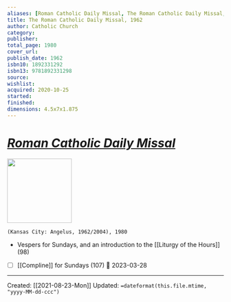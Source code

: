 ```yaml
---
aliases: [Roman Catholic Daily Missal, The Roman Catholic Daily Missal, 1962]
title: The Roman Catholic Daily Missal, 1962
author: Catholic Church
category: 
publisher: 
total_page: 1980
cover_url: 
publish_date: 1962
isbn10: 1892331292
isbn13: 9781892331298
source: 
wishlist:
acquired: 2020-10-25
started: 
finished: 
dimensions: 4.5x7x1.875 
---
```

# [*Roman Catholic Daily Missal*](https://angeluspress.org/products/1962-roman-catholic-daily-missal)


<img src="https://cdn.shopify.com/s/files/1/1527/1691/products/8043-sqr_1024x1024.png?v=1606761789" width=150>

`(Kansas City: Angelus, 1962/2004), 1980`

- Vespers for Sundays, and an introduction to the [[Liturgy of the Hours]] (98)
- [ ] [[Compline]] for Sundays (107) 📅 2023-03-28

---
Created: [[2021-08-23-Mon]]
Updated: `=dateformat(this.file.mtime, "yyyy-MM-dd-ccc")`
